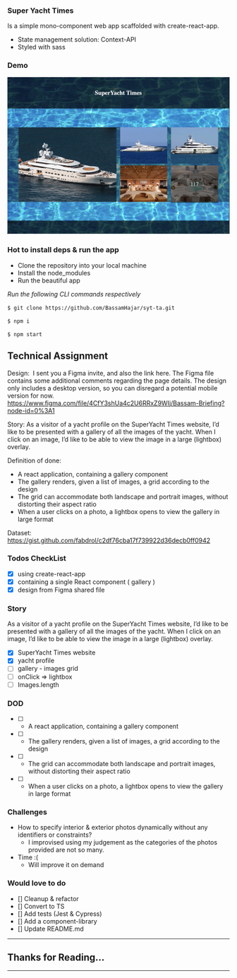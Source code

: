 ### Super Yacht Times

Is a simple mono-component web app scaffolded with create-react-app.

- State management solution: Context-API
- Styled with sass

### Demo

![App-homepage-screenshot](src/assets/images/syt-homepage-screenshot.jpg)

### Hot to install deps & run the app

- Clone the repository into your local machine
- Install the node_modules
- Run the beautiful app

_Run the following CLI commands respectively_

```
$ git clone https://github.com/BassamHajar/syt-ta.git
```

```
$ npm i
```

```
$ npm start
```

## Technical Assignment

Design: 
I sent you a Figma invite, and also the link here. The Figma file contains some additional comments regarding the page details. The design only includes a desktop version, so you can disregard a potential mobile version for now. 
https://www.figma.com/file/4CfY3shUa4c2U6RRxZ9WIj/Bassam-Briefing?node-id=0%3A1

Story:
As a visitor of a yacht profile on the SuperYacht Times website, I’d like to be presented with a gallery of all the images of the yacht. When I click on an image, I’d like to be able to view the image in a large (lightbox) overlay.

Definition of done:

- A react application, containing a gallery component
- The gallery renders, given a list of images, a grid according to the design
- The grid can accommodate both landscape and portrait images, without distorting their aspect ratio
- When a user clicks on a photo, a lightbox opens to view the gallery in large format

Dataset:
https://gist.github.com/fabdrol/c2df76cba17f739922d36decb0ff0942

### Todos CheckList

- [x] using create-react-app
- [x] containing a single React component ( gallery )
- [x] design from Figma shared file

### Story

As a visitor of a yacht profile on the SuperYacht Times website, I’d like to be presented with a gallery of all the images of the yacht. When I click on an image, I’d like to be able to view the image in a large (lightbox) overlay.

- [x] SuperYacht Times website
- [x] yacht profile
- [ ] gallery - images grid
- [ ] onClick => lightbox
- [ ] Images.length

### DOD

- [ ] - A react application, containing a gallery component
- [ ] - The gallery renders, given a list of images, a grid according to the design
- [ ] - The grid can accommodate both landscape and portrait images, without distorting their aspect ratio
- [ ] - When a user clicks on a photo, a lightbox opens to view the gallery in large format

### Challenges

- How to specify interior & exterior photos dynamically without any identifiers or constraints?
  - I improvised using my judgement as the categories of the photos provided are not so many.
- Time :(
  - Will improve it on demand

### Would love to do

- [] Cleanup & refactor
- [] Convert to TS
- [] Add tests (Jest & Cypress)
- [] Add a component-library
- [] Update README.md

---

## Thanks for Reading...

---
